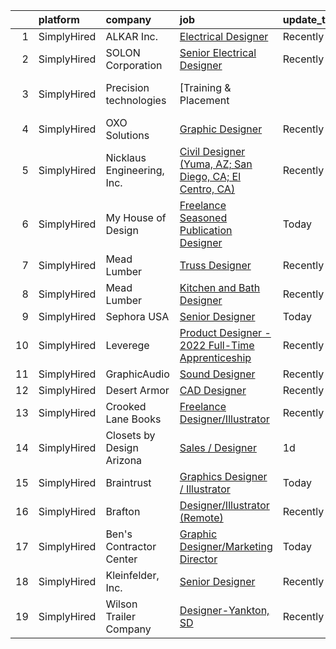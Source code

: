 

|    | platform    | company                    | job                                                                                                                                                             | update_time   | location           |
|---:|:------------|:---------------------------|:----------------------------------------------------------------------------------------------------------------------------------------------------------------|:--------------|:-------------------|
|  1 | SimplyHired | ALKAR Inc.                 | [Electrical Designer](https://www.simplyhired.com/job/VKwKndV7U8rXf2qf93VgOwEb976wJiVRiAp5tkilkOiGOWjLZ41k0w?q=3d+designer)                                     | Recently      | Lodi, WI           |
|  2 | SimplyHired | SOLON Corporation          | [Senior Electrical Designer](https://www.simplyhired.com/job/jRhuRKNNSGKMJ2xB4WjCBXeATWM5poouJK1u3UWero-FNsDmmiYF5w?q=3d+designer)                              | Recently      | Phoenix, AZ        |
|  3 | SimplyHired | Precision technologies     | [Training & Placement || UX Designer](https://www.simplyhired.com/job/1MuyoC4SZTp_6KpG_7wAUstfqdf5fuX8_5hajrF3Lm-2kP5nR0pHcQ?q=3d+designer)                     | 6d            | Remote             |
|  4 | SimplyHired | OXO Solutions              | [Graphic Designer](https://www.simplyhired.com/job/BXUyWLRJM5GqlXxmpwBw-g_A_qs7M6-f7IDZTvQqqHxFROKtKw3p1Q?q=3d+designer)                                        | Recently      | Adobe, AZ          |
|  5 | SimplyHired | Nicklaus Engineering, Inc. | [Civil Designer (Yuma, AZ; San Diego, CA; El Centro, CA)](https://www.simplyhired.com/job/umYjqUOX8PnigCHgZP16TLV9cDRopxODtbU1iW73PTZYiFIcxg746A?q=3d+designer) | Recently      | Yuma, AZ           |
|  6 | SimplyHired | My House of Design         | [Freelance Seasoned Publication Designer](https://www.simplyhired.com/job/gaJvsaInnKmrc4PvKzL0r8ffsUypN584_0IsU6tfBO76fwi8-gVyQQ?q=3d+designer)                 | Today         | Remote             |
|  7 | SimplyHired | Mead Lumber                | [Truss Designer](https://www.simplyhired.com/job/ImSt3fSjKHeU-9aWkhBSm_4J563Qyonlye6SLpiB8_TCsZxNWMjupg?q=3d+designer)                                          | Recently      | Cheyenne, WY       |
|  8 | SimplyHired | Mead Lumber                | [Kitchen and Bath Designer](https://www.simplyhired.com/job/6XgAF-lNmYllbBGG-IKdCAZeqJWp0uTyyUL6EYlR69rHsRd5P9phqw?q=3d+designer)                               | Recently      | Mc Cook, NE        |
|  9 | SimplyHired | Sephora USA                | [Senior Designer](https://www.simplyhired.com/job/RAnXB8s82HAC5o8esF-_TZVjSAXAwFd3Ik8UM2WKeHAX3Zi10gAgNw?q=3d+designer)                                         | Today         | Remote +1 location |
| 10 | SimplyHired | Leverege                   | [Product Designer - 2022 Full-Time Apprenticeship](https://www.simplyhired.com/job/f2PnrkNkoKjnF_c7MsOM41LbDj7RDHIKkfuGC1pKOOPB0dNQ0HmV5w?q=3d+designer)        | Recently      | Remote             |
| 11 | SimplyHired | GraphicAudio               | [Sound Designer](https://www.simplyhired.com/job/Ft833UrdPnchfefehudvRLsQ8BbX9qkOnOcL12NRM-HDcvEucjcIqg?q=3d+designer)                                          | Recently      | Remote             |
| 12 | SimplyHired | Desert Armor               | [CAD Designer](https://www.simplyhired.com/job/AkI3racTrEaCgNWwbQHmpU94qaOxFOSyiSTnAdvDJJYk9NS4WtufLA?q=3d+designer)                                            | Recently      | Glendale, AZ       |
| 13 | SimplyHired | Crooked Lane Books         | [Freelance Designer/Illustrator](https://www.simplyhired.com/job/UhExaaYu1t4V71-D418Rl8bP7ITf3P-8-IaObyNXzN5HjI7MoCcq4w?q=3d+designer)                          | Recently      | Remote             |
| 14 | SimplyHired | Closets by Design Arizona  | [Sales / Designer](https://www.simplyhired.com/job/AmBToa2OJYp1_Z5gbM8w4C5V4xOx-GRh9k1flWc2LgVTuR_9lzOaqA?q=3d+designer)                                        | 1d            | Phoenix, AZ        |
| 15 | SimplyHired | Braintrust                 | [Graphics Designer / Illustrator](https://www.simplyhired.com/job/ahBAyOJ3mU0GWQj94oifVDIUyTQlmbbze2iiKO3kji3rJs3PbsVTNg?q=3d+designer)                         | Today         | San Francisco, CA  |
| 16 | SimplyHired | Brafton                    | [Designer/Illustrator (Remote)](https://www.simplyhired.com/job/shrfM2S2_9v6I0AQP-nbgRyw1PpmX_kdpR6ayxyxcP3h7Vz0Y3UbaA?q=3d+designer)                           | Recently      | Remote             |
| 17 | SimplyHired | Ben's Contractor Center    | [Graphic Designer/Marketing Director](https://www.simplyhired.com/job/lMqPmV0GdHn21Hqb-3fqbaFaxpwtM3Jcysj5HrJEtxpKDfTR7W8PQg?q=3d+designer)                     | Today         | Marlette, MI       |
| 18 | SimplyHired | Kleinfelder, Inc.          | [Senior Designer](https://www.simplyhired.com/job/20TYhAxrjOQa227sSVOYvh0c4pVPRGyjcLq63s-jmUszkq7V-Tj7TA?q=3d+designer)                                         | Recently      | Dover, DE          |
| 19 | SimplyHired | Wilson Trailer Company     | [Designer-Yankton, SD](https://www.simplyhired.com/job/8nzhM58O3RWjWCahkODKWJTuxYv7O5e8Hgs9OqYWhWXmcYeinoLabA?q=3d+designer)                                    | Recently      | Yankton, SD        |